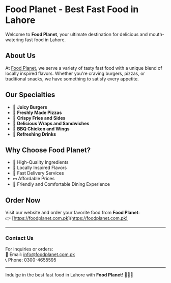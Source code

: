 # Food Planet - Best Fast Food in Lahore

Welcome to **Food Planet**, your ultimate destination for delicious and mouth-watering fast food in Lahore.  

## About Us
At [Food Planet](https://foodplanet.com.pk), we serve a variety of tasty fast food with a unique blend of locally inspired flavors. Whether you're craving burgers, pizzas, or traditional snacks, we have something to satisfy every appetite.  

## Our Specialties
- 🍔 **Juicy Burgers**  
- 🍕 **Freshly Made Pizzas**  
- 🍟 **Crispy Fries and Sides**  
- 🌯 **Delicious Wraps and Sandwiches**  
- 🍗 **BBQ Chicken and Wings**  
- 🧃 **Refreshing Drinks**  

## Why Choose Food Planet?
- 🌟 High-Quality Ingredients  
- 🏅 Locally Inspired Flavors  
- 🚚 Fast Delivery Services  
- 💵 Affordable Prices  
- 🍴 Friendly and Comfortable Dining Experience  

## Order Now
Visit our website and order your favorite food from **Food Planet**:  
👉 [https://foodplanet.com.pk](https://foodplanet.com.pk)

---

### Contact Us
For inquiries or orders:  
📧 Email: [info@foodplanet.com.pk](mailto:info@foodplanet.com.pk)  
📞 Phone: 0300-4655595  

---

Indulge in the best fast food in Lahore with **Food Planet**! 🍔🍕🍟  
